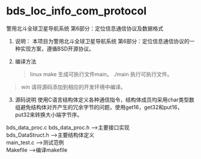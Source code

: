 # bds_loc_info_com_protocol
警用北斗全球卫星导航系统 第6部分：定位信息通信协议及数据格式

1.  说明：
  本项目为警用北斗全球卫星导航系统 第6部分：定位信息通信协议的一种实现方案，遵循BSD开源协议。

2. 编译方法
    >linux
    make
    生成可执行文件main。
    ./main
    执行可执行文件。

>win
    请将源码添加到相应的开发环境中编译。

3.  源码说明
使用C语言结构体定义各种通信指令，结构体成员均采用char类型数组避免结构体对齐产生的冗余字节的问题，使用get16，get32和put16，put32来转换大小端字节序。

bds_data_proc.c  bds_data_proc.h -->主要接口实现  
bds_DataStruct.h                 -->主要结构体定义  
main_test.c                      -->测试范例  
Makefile                         -->编译makefile
